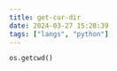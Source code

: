 ```yaml
---
title: get-cur-dir
date: 2024-03-27 15:28:39
tags: ["langs", "python"]
---
```

```
os.getcwd()
```


